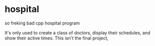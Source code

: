 # hospital
 so freking bad cpp hospital program 

It's only used to create a class of doctors, display their schedules, and show their active times. This isn't the final project,
